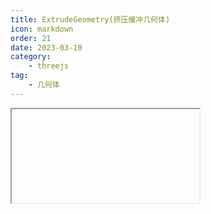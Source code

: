 ```yaml
---
title: ExtrudeGeometry(挤压缓冲几何体)
icon: markdown
order: 21
date: 2023-03-10
category:
    - threejs
tag:
    - 几何体
---
```


<IFrame url="https://luotainxu-demo.netlify.app/#/threejs/extrudeGeometry"/>

## ExtrudeGeometry

```js
const length = 12,
    width = 8

const shape = new THREE.Shape()
shape.moveTo(0, 0)
shape.lineTo(0, width)
shape.lineTo(length, width)
shape.lineTo(length, 0)
shape.lineTo(0, 0)

const extrudeSettings = {
    steps: 2,
    depth: 16,
    bevelEnabled: true,
    bevelThickness: 1,
    bevelSize: 1,
    bevelOffset: 0,
    bevelSegments: 1,
}

const geometry = new THREE.ExtrudeGeometry(shape, extrudeSettings)
const material = new THREE.MeshBasicMaterial({ color: 0x00ff00 })
const mesh = new THREE.Mesh(geometry, material)
scene.add(mesh)
```

## 构造器

### shapes : Array

形状或者一个包含形状的数组

### options : Object

一个包含有下列参数的对象

- curveSegments — int，曲线上点的数量，默认值是12。
- steps — int，用于沿着挤出样条的深度细分的点的数量，默认值为1。
- depth — float，挤出的形状的深度，默认值为1。
- bevelEnabled — bool，对挤出的形状应用是否斜角，默认值为true。
- bevelThickness — float，设置原始形状上斜角的厚度。默认值为0.2。
- bevelSize — float。斜角与原始形状轮廓之间的延伸距离，默认值为bevelThickness-0.1。
- bevelOffset — float. Distance from the shape outline that the bevel starts. Default is 0.
- bevelSegments — int。斜角的分段层数，默认值为3。
- extrudePath — THREE.Curve对象。一条沿着被挤出形状的三维样条线。Bevels not supported for path extrusion.
- UVGenerator — Object。提供了UV生成器函数的对象。

## 属性

共有属性请参见其基类BufferGeometry

### .parameters : Object

一个包含着构造函数中每个参数的对象。在对象实例化之后，对该属性的任何修改都不会改变这个几何体

## 方法

共有方法请参见其基类BufferGeometry
